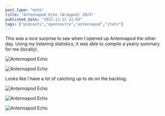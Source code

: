 ```yaml
---
post_type: "note" 
title: "Antennapod Echo (Wrapped) 2023"
published_date: "2023-12-12 21:03"
tags: ["podcasts","opensource","antennapod","stats"]
---
```


This was a nice surprise to see when I opened up Antennapod the other day. Using my listening statistics, it was able to compile a yearly summary for me (locally). 

![Antennapod Echo](../images/feed/antennapod-wrapped-1.png)

![Antennapod Echo](../images/feed/antennapod-wrapped-2.png)

Looks like I have a lot of catching up to do on the backlog.

![Antennapod Echo](../images/feed/antennapod-wrapped-3.png)

![Antennapod Echo](../images/feed/antennapod-wrapped-4.png)

![Antennapod Echo](../images/feed/antennapod-wrapped-5.png)